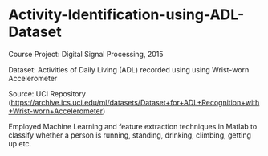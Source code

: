 # Activity-Identification-using-ADL-Dataset
Course Project: Digital Signal Processing, 2015


Dataset: Activities of Daily Living (ADL) recorded using using Wrist-worn Accelerometer


Source: UCI Repository (https://archive.ics.uci.edu/ml/datasets/Dataset+for+ADL+Recognition+with+Wrist-worn+Accelerometer)

Employed Machine Learning and feature extraction techniques in Matlab to classify whether a person is running, standing, drinking, climbing, getting up etc.
